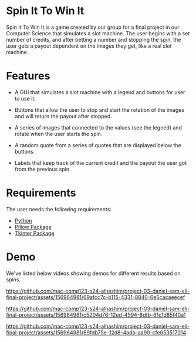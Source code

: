 # Spin It To Win It

Spin It To Win It is a game created by our group for a final project in our Computer Science that simulates a slot machine. The user begins with a set number of credits, and after betting a number and stopping the spin, the user gets a payout dependent on the images they get, like a real slot machine.

# Features

* A GUI that simulates a slot machine with a legend and buttons for user to use it.
  
* Buttons that allow the user to stop and start the rotation of the images and will return the payout after stopped.
  
* A series of images that connected to the values (see the legned) and rotate when the user starts the spin.
  
* A random quote from a series of quotes that are displayed below the buttons.
  
* Labels that keep track of the current credit and the payout the user got from the previous spin.

# Requirements

The user needs the following requirements:
* [Python](https://www.python.org/downloads/)
* [Pillow Package](https://pypi.org/project/pillow/)
* [Tkinter Package](https://docs.python.org/3/library/tkinter.html)

# Demo

We've listed below videos showing demos for different results based on spins.

https://github.com/mac-comp123-s24-alhashim/project-03-daniel-sam-eli-final-project/assets/156964981/69afcc7c-b115-4331-8840-6e5cacaeecef

https://github.com/mac-comp123-s24-alhashim/project-03-daniel-sam-eli-final-project/assets/156964981/c5204d76-12ed-4594-8dfb-61c1d85f40a1

https://github.com/mac-comp123-s24-alhashim/project-03-daniel-sam-eli-final-project/assets/156964981/69fdb75e-12d8-4adb-aa90-cfe653517014




